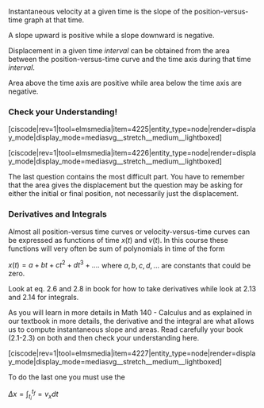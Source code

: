 Instantaneous velocity at a given time is the slope of the position-versus-time graph at that time. 

A slope upward is positive while a slope downward is negative. 

Displacement in a given time _interval_ can be obtained from the area between the position-versus-time curve and the time axis during that time _interval_. 

Area above the time axis are positive while area below the time axis are negative. 

### Check your Understanding!

[ciscode|rev=1|tool=elmsmedia|item=4225|entity_type=node|render=display_mode|display_mode=mediasvg__stretch__medium__lightboxed]

[ciscode|rev=1|tool=elmsmedia|item=4226|entity_type=node|render=display_mode|display_mode=mediasvg__stretch__medium__lightboxed]

The last question contains the most difficult part. You have to remember that the area gives the displacement but the question may be asking for either the initial or final position, not necessarily just the displacement. 

### Derivatives and Integrals

Almost all position-versus time curves or velocity-versus-time curves can be expressed as functions of time $x(t)$ and $v(t)$. In this course these functions will very often be sum of polynomials in time of the form 

$x(t) = a + bt+ ct^2 +d t^3 +....$
where $a,b,c,d,...$ are constants that could be zero. 

Look at eq. 2.6 and 2.8 in book for how to take derivatives while look at 2.13 and 2.14 for integrals. 

As you will learn in more details in Math 140 - Calculus and as explained in our textbook in more details, the derivative and the integral are what allows us to compute instantaneous slope and areas. Read carefully your book (2.1-2.3) on both and then check your understanding here. 

[ciscode|rev=1|tool=elmsmedia|item=4227|entity_type=node|render=display_mode|display_mode=mediasvg__stretch__medium__lightboxed]

To do the last one you must use the 

$\Delta x = \int_{t_i}^{t_f} = v_x dt$